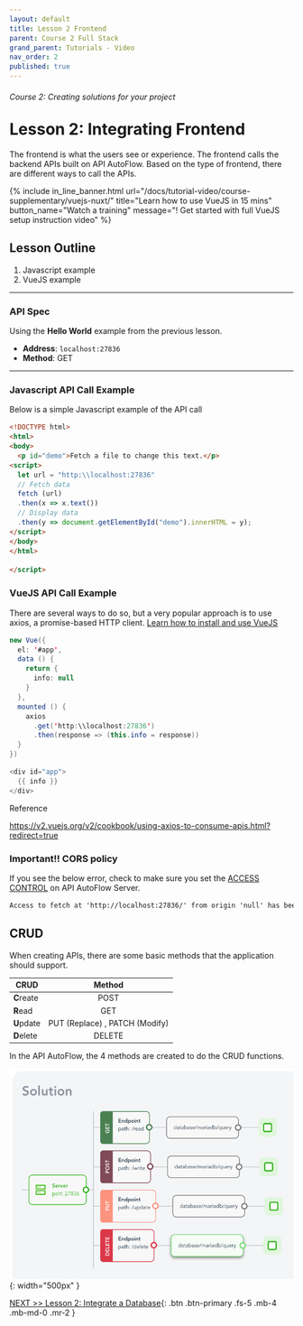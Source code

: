 ```yaml
---
layout: default
title: Lesson 2 Frontend
parent: Course 2 Full Stack
grand_parent: Tutorials - Video
nav_order: 2
published: true
---
```

<h6>Course 2: Creating solutions for your project</h6>
<h1 style="margin-top:0">Lesson 2: Integrating Frontend</h1>

The frontend is what the users see or experience.  The frontend calls the backend APIs built on API AutoFlow.  Based on the type of frontend, there are different ways to call the APIs.

{% include in_line_banner.html url="/docs/tutorial-video/course-supplementary/vuejs-nuxt/" title="Learn how to use VueJS in 15 mins" button_name="Watch a training" message="! Get started with full VueJS setup instruction video" %}


## Lesson Outline

1. Javascript example
2. VueJS example

---

### API Spec

Using the **Hello World** example from the previous lesson.
* **Address**: `localhost:27836`
* **Method**: GET

---

### Javascript API Call Example
Below is a simple Javascript example of the API call

```html
<!DOCTYPE html>
<html>
<body>
  <p id="demo">Fetch a file to change this text.</p>
<script>
  let url = "http:\\localhost:27836"
  // Fetch data
  fetch (url)
  .then(x => x.text())
  // Display data
  .then(y => document.getElementById("demo").innerHTML = y);
</script>
</body>
</html>

</script>

```


### VueJS  API Call Example
There are several ways to do so, but a very popular approach is to use axios, a promise-based HTTP client.
[Learn how to install and use VueJS](/docs/tutorial-video/course-supplementary/vuejs-nuxt/)

```java
new Vue({
  el: '#app',
  data () {
    return {
      info: null
    }
  },
  mounted () {
    axios
      .get('http:\\localhost:27836')
      .then(response => (this.info = response))
  }
})
```

```java
<div id="app">
  {{ info }}
</div>
```

Reference

https://v2.vuejs.org/v2/cookbook/using-axios-to-consume-apis.html?redirect=true


### Important!!  CORS policy
If you see the below error, check to make sure you set the [ACCESS CONTROL](https://www.interactor.com/support/forum/4) on API AutoFlow Server.

```html
Access to fetch at 'http://localhost:27836/' from origin 'null' has been blocked by CORS policy: No 'Access-Control-Allow-Origin' header is present on the requested resource. If an opaque response serves your needs, set the request's mode to 'no-cors' to fetch the resource with CORS disabled.
```

## CRUD

When creating APIs, there are some basic methods that the application should support. 

| CRUD       | Method           |
| ------------- |:-------------:
| **C**reate  | POST  |
| **R**ead | GET  |
| **U**pdate | PUT (Replace) ,  PATCH (Modify) |
| **D**elete  | DELETE  |

In the API AutoFlow, the 4 methods are created to do the CRUD functions.

![CRUD API Methods](/assets/images/tutorial-frontend.png){: width="500px" }


[NEXT >> Lesson 2: Integrate a Database](/docs/tutorial-video/course-2-solution/lesson-2-database/){: .btn .btn-primary .fs-5 .mb-4 .mb-md-0 .mr-2 }





